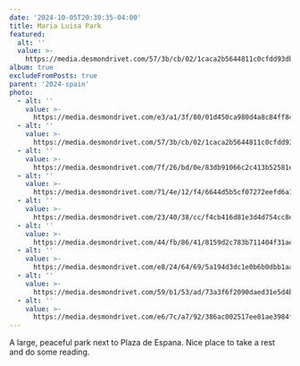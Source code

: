 ```yaml
---
date: '2024-10-05T20:30:35-04:00'
title: Maria Luisa Park
featured:
  alt: ''
  value: >-
    https://media.desmondrivet.com/57/3b/cb/02/1caca2b5644811c0cfdd93dbaa00aca048962376198caffc308d7a06.jpg
album: true
excludeFromPosts: true
parent: '2024-spain'
photo:
  - alt: ''
    value: >-
      https://media.desmondrivet.com/e3/a1/3f/80/01d450ca980d4a8c84ff84f482b2356a0e37dec5d63b181d0bad6ca6.jpg
  - alt: ''
    value: >-
      https://media.desmondrivet.com/57/3b/cb/02/1caca2b5644811c0cfdd93dbaa00aca048962376198caffc308d7a06.jpg
  - alt: ''
    value: >-
      https://media.desmondrivet.com/7f/26/bd/0e/83db91066c2c413b52581e2a1cbadaf5a062e067d0871cb08a110042.jpg
  - alt: ''
    value: >-
      https://media.desmondrivet.com/71/4e/12/f4/6644d5b5cf07272eefd6a117270c35e60a411b4f967dbff7fa60e8bf.jpg
  - alt: ''
    value: >-
      https://media.desmondrivet.com/23/40/38/cc/f4cb416d81e3d4d754cc8e1c2fde7b78658a12ce49c660f90b14c8ce.jpg
  - alt: ''
    value: >-
      https://media.desmondrivet.com/44/fb/86/41/8159d2c783b711404f31ae6b61b03bea50036fc192d1c903e04e67ea.jpg
  - alt: ''
    value: >-
      https://media.desmondrivet.com/e8/24/64/69/5a194d3dc1e0b6b0dbb1aa81bcfa69534f2a9aff8d8f309341d37378.jpg
  - alt: ''
    value: >-
      https://media.desmondrivet.com/59/b1/53/ad/73a3f6f2090daed31e5d4b84822a681b939eb3ba9736fa71797f7ce7.jpg
  - alt: ''
    value: >-
      https://media.desmondrivet.com/e6/7c/a7/92/386ac002517ee81ae3984fea4ec5854bcb4bdfc74905d4795e89d0fe.jpg
---
```


A large, peaceful park next to Plaza de Espana.  Nice place to take a rest and do some reading.
